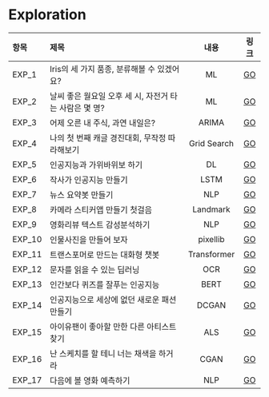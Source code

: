 # Exploration

|항목|제목|내용|링크|
|:---|:---|:---:|:---:|
|EXP_1|Iris의 세 가지 품종, 분류해볼 수 있겠어요?|ML|[GO](https://github.com/chorokdong/Exploration/blob/main/EXP1_lyrics_generator.ipynb)|
|EXP_2|날씨 좋은 월요일 오후 세 시, 자전거 타는 사람은 몇 명?|ML|[GO](https://github.com/chorokdong/Exploration/blob/main/EXP2_sklearn.ipynb)|
|EXP_3|어제 오른 내 주식, 과연 내일은?|ARIMA|[GO](https://github.com/chorokdong/Exploration/blob/main/EXP3_ARIMA_stock_prediction.ipynb)|
|EXP_4|나의 첫 번째 캐글 경진대회, 무작정 따라해보기|Grid Search|[GO](https://github.com/chorokdong/Exploration/blob/main/EXP4_my_1st_kaggle_competition.ipynb)|
|EXP_5|인공지능과 가위바위보 하기|DL|[GO](https://github.com/chorokdong/Exploration/blob/main/EXP5_RockPaperScissors_Classifier.ipynb)|
|EXP_6|작사가 인공지능 만들기|LSTM|[GO](https://github.com/chorokdong/Exploration/blob/main/EXP6_generate.ipynb)|
|EXP_7|뉴스 요약봇 만들기|NLP|[GO](https://github.com/chorokdong/Exploration/blob/main/EXP7_news_summarization.ipynb)|
|EXP_8|카메라 스티커앱 만들기 첫걸음|Landmark|[GO](https://github.com/chorokdong/Exploration/blob/main/EXP8_camera_sticker.ipynb)|
|EXP_9|영화리뷰 텍스트 감성분석하기|NLP|[GO](https://github.com/chorokdong/Exploration/blob/main/EXP9_movie_review_sentimental_classification.ipynb)|
|EXP_10|인물사진을 만들어 보자|pixellib|[GO](https://nbviewer.org/github/chorokdong/Exploration/blob/main/EXP10_pixellib.ipynb#)|
|EXP_11|트랜스포머로 만드는 대화형 챗봇|Transformer|[GO](https://github.com/chorokdong/Exploration/blob/main/EXP11_kor_chatbot.ipynb)|
|EXP_12|문자를 읽을 수 있는 딥러닝|OCR|[GO](https://github.com/chorokdong/Exploration/blob/main/EXP12_OCR.ipynb)|
|EXP_13|인간보다 퀴즈를 잘푸는 인공지능|BERT|[GO](https://github.com/chorokdong/Exploration/blob/main/EXP13_BERT.ipynb)|
|EXP_14|인공지능으로 세상에 없던 새로운 패션 만들기|DCGAN|[GO](https://github.com/chorokdong/Exploration/blob/main/EXP%2014_DCGAN.ipynb)|
|EXP_15|아이유팬이 좋아할 만한 다른 아티스트 찾기|ALS|[GO](https://github.com/chorokdong/Exploration/blob/main/EXP%2015_recommendation_system.ipynb)|
|EXP_16|난 스케치를 할 테니 너는 채색을 하거라|CGAN|[GO](https://github.com/chorokdong/Exploration/blob/main/EXP%2016_CGAN.ipynb)|
|EXP_17|다음에 볼 영화 예측하기|NLP|[GO](https://github.com/chorokdong/Exploration/blob/main/_EXP%2017_movie_prediction%20.ipynb)|
